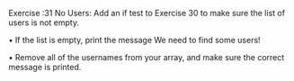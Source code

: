 Exercise :31
No Users: Add an if test to Exercise 30 to make sure the list of users is not empty.


• If the list is empty, print the message We need to find some users!

• Remove all of the usernames from your array, and make sure the correct message is printed.